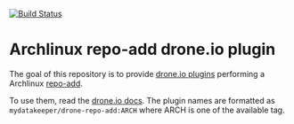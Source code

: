 [![Build Status](https://travis-ci.org/mydatakeeper/drone-repo-add.svg?branch=master)](https://travis-ci.org/mydatakeeper/drone-repo-add)

# Archlinux repo-add drone.io plugin

The goal of this repository is to provide [drone.io plugins](http://plugins.drone.io/) performing a Archlinux [repo-add](https://www.archlinux.org/pacman/repo-add.8.html).

To use them, read the [drone.io docs](https://readme.drone.io). The plugin names are formatted as  `mydatakeeper/drone-repo-add:ARCH` where ARCH is one of the available tag.
